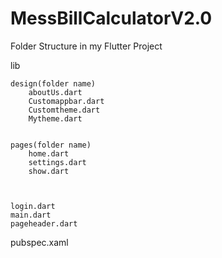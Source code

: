 # MessBillCalculatorV2.0

Folder Structure in my Flutter Project

lib


    design(folder name)
        aboutUs.dart
        Customappbar.dart
        Customtheme.dart
        Mytheme.dart
        
        
    pages(folder name)
        home.dart
        settings.dart
        show.dart
        
        

    login.dart
    main.dart
    pageheader.dart
    
    
    
pubspec.xaml
  
    
